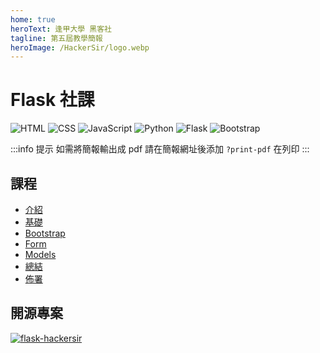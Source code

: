 ```yaml
---
home: true
heroText: 逢甲大學 黑客社
tagline: 第五屆教學簡報
heroImage: /HackerSir/logo.webp
---
```


# Flask 社課

![HTML](https://img.shields.io/badge/-HTML-E34F26?logo=html5&logoColor=white)
![CSS](https://img.shields.io/badge/-CSS-1572B6?logo=css3&logoColor=white)
![JavaScript](https://img.shields.io/badge/-JavaScript-F7DF1E?logo=javascript&logoColor=white)
![Python](https://img.shields.io/badge/Python-3776AB.svg?logo=python&logoColor=white)
![Flask](https://img.shields.io/badge/-Flask-000000?logo=flask&logoColor=white)
![Bootstrap](https://img.shields.io/badge/Bootstrap-7952B3.svg?logo=bootstrap&logoColor=white)

:::info 提示
如需將簡報輸出成 pdf 請在簡報網址後添加 `?print-pdf` 在列印
:::

## 課程

+ [介紹](/HackerSir/Flask/Introduction.md)
+ [基礎](/HackerSir/Flask/Overview.md)
+ [Bootstrap](/HackerSir/Flask/Bootstrap.md)
+ [Form](/HackerSir/Flask/Form.md)
+ [Models](/HackerSir/Flask/Models.md)
+ [總結](/HackerSir/Flask/Conclusion.md)
+ [佈署](/HackerSir/Flask/Deployment.md)

## 開源專案

[![flask-hackersir](https://github-readme-stats.vercel.app/api/pin/?username=D0683497&repo=flask-hackersir&theme=github_dark&show_owner=true)](https://github.com/D0683497/flask-hackersir)
